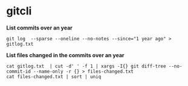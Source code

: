 # gitcli

**List commits over an year** 
```
git log  --sparse --oneline --no-notes --since="1 year ago" > gitlog.txt
```

**List files changed in the commits over an year**
```
cat gitlog.txt  | cut -d' ' -f 1 | xargs -I{} git diff-tree --no-commit-id --name-only -r {} > files-changed.txt
cat files-changed.txt | sort | uniq
```
